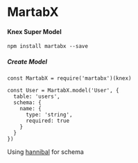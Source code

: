 # MartabX

#### Knex Super Model

```
npm install martabx --save
```

##### Create Model
```
const MartabX = require('martabx')(knex)

const User = MartabX.model('User', {
  table: 'users',
  schema: {
    name: {
      type: 'string',
      required: true
    }
  }
})
```
Using [hannibal](https://www.npmjs.com/package/hannibal) for schema
